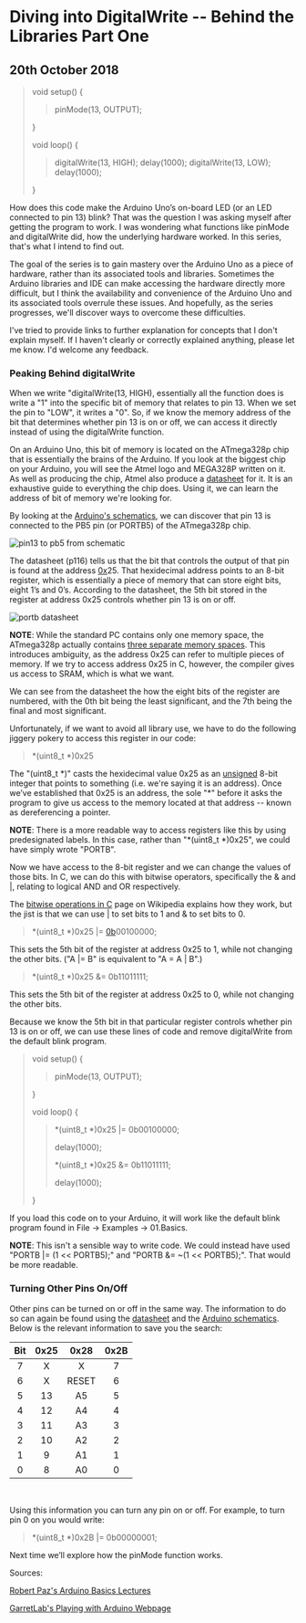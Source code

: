 Diving into DigitalWrite -- Behind the Libraries Part One
=

20th October 2018
-

> void setup() {
> > pinMode(13, OUTPUT);
>
> }
>
> void loop() {
> > digitalWrite(13, HIGH);
> > delay(1000);
> > digitalWrite(13, LOW);
> > delay(1000);
>
> }

How does this code make the Arduino Uno’s on-board LED (or an LED connected to pin 13) blink? That was the question I was asking myself after getting the program to work. I was wondering what functions like pinMode and digitalWrite did, how the underlying hardware worked. In this series, that's what I intend to find out. 

The goal of the series is to gain mastery over the Arduino Uno as a piece of hardware, rather than its associated tools and libraries. Sometimes the Arduino libraries and IDE can make accessing the hardware directly more difficult, but I think the availability and convenience of the Arduino Uno and its associated tools overrule these issues. And hopefully, as the series progresses, we'll discover ways to overcome these difficulties. 

I've tried to provide links to further explanation for concepts that I don't explain myself. If I haven't clearly or correctly explained anything, please let me know. I'd welcome any feedback.

### Peaking Behind digitalWrite

When we write "digitalWrite(13, HIGH), essentially all the function does is write a "1" into the specific bit of memory that relates to pin 13. When we set the pin to "LOW", it writes a "0". So, if we know the memory address of the bit that determines whether pin 13 is on or off, we can access it directly instead of using the digitalWrite function.

On an Arduino Uno, this bit of memory is located on the ATmega328p chip that is essentially the brains of the Arduino. If you look at the biggest chip on your Arduino, you will see the Atmel logo and MEGA328P written on it. As well as producing the chip, Atmel also produce a [datasheet](https://www.microchip.com/wwwproducts/en/ATMEGA328P) for it. It is an exhaustive guide to everything the chip does. Using it, we can learn the address of bit of memory we're looking for.

By looking at the [Arduino's schematics](https://www.arduino.cc/en/uploads/Main/Arduino_Uno_Rev3-schematic.pdf), we can discover that pin 13 is connected to the PB5 pin (or PORTB5) of the ATmega328p chip. 

![pin13 to pb5 from schematic](images/0002-pin13topb5fromschematic450px.png)

The datasheet (p116) tells us that the bit that controls the output of that pin is found at the address [0x](https://en.wikipedia.org/wiki/0x)25. That hexidecimal address points to an 8-bit register, which is essentially a piece of memory that can store eight bits, eight 1’s and 0’s. According to the datasheet, the 5th bit stored in the register at address 0x25 controls whether pin 13 is on or off.

![portb datasheet](images/0002-portbdatasheet450px.png)

__NOTE__: While the standard PC contains only one memory space, the ATmega328p actually contains [three separate memory spaces](http://playground.arduino.cc/Learning/Memory). This introduces ambiguity, as the address 0x25 can refer to multiple pieces of memory. If we try to access address 0x25 in C, however, the compiler gives us access to SRAM, which is what we want.

We can see from the datasheet the how the eight bits of the register are numbered, with the 0th bit being the least significant, and the 7th being the final and most significant.

Unfortunately, if we want to avoid all library use, we have to do the following jiggery pokery to access this register in our code:

> \*(uint8\_t \*)0x25

The "(uint8\_t \*)" casts the hexidecimal value 0x25 as an [unsigned](http://cplus.about.com/od/glossar1/g/unsigneddefn.htm) 8-bit integer that points to something (i.e. we're saying it is an address). Once we’ve established that 0x25 is an address, the sole "\*" before it asks the program to give us access to the memory located at that address -- known as dereferencing a pointer.

__NOTE__: There is a more readable way to access registers like this by using predesignated labels. In this case, rather than "\*(uint8\_t \*)0x25", we could have simply wrote "PORTB". 

Now we have access to the 8-bit register and we can change the values of those bits. In C, we can do this with bitwise operators, specifically the & and |, relating to logical AND and OR respectively.

The [bitwise operations in C](https://en.wikipedia.org/wiki/Bitwise_operations_in_C#Bitwise_AND_.22.26.22) page on Wikipedia explains how they work, but the jist is that we can use | to set bits to 1 and & to set bits to 0.

> \*(uint8\_t \*)0x25 |= [0b](https://en.wikipedia.org/wiki/0b)00100000;

This sets the 5th bit of the register at address 0x25 to 1, while not changing the other bits. ("A |= B" is equivalent to "A = A | B".)

> \*(uint8\_t \*)0x25 &= 0b11011111;

This sets the 5th bit of the register at address 0x25 to 0, while not changing the other bits.

Because we know the 5th bit in that particular register controls whether pin 13 is on or off, we can use these lines of code and remove digitalWrite from the default blink program.

> void setup() {
> > pinMode(13, OUTPUT);
> 
> }
> 
> void loop() {
> > \*(uint8\_t \*)0x25 |= 0b00100000;
> >
> > delay(1000);
> >
> > \*(uint8\_t \*)0x25 &= 0b11011111;
> >
> > delay(1000);
>
> }

If you load this code on to your Arduino, it will work like the default blink program found in File -> Examples -> 01.Basics.

__NOTE__: This isn't a sensible way to write code. We could instead have used "PORTB |= (1 << PORTB5);" and "PORTB &= ~(1 << PORTB5);". That would be more readable.

### Turning Other Pins On/Off

Other pins can be turned on or off in the same way. The information to do so can again be found using the [datasheet](https://www.microchip.com/wwwproducts/en/ATMEGA328P) and the [Arduino schematics](https://www.arduino.cc/en/uploads/Main/Arduino_Uno_Rev3-schematic.pdf). Below is the relevant information to save you the search:

| __Bit__ | __0x25__ | __0x28__ | __0x2B__ |
|:-------:|:--------:|:--------:|:--------:|
| 7       | X        | X        | 7        |
| 6       | X        | RESET    | 6        |
| 5       | 13       | A5       | 5        |
| 4       | 12       | A4       | 4        |
| 3       | 11       | A3       | 3        |
| 2       | 10       | A2       | 2        |
| 1       | 9        | A1       | 1        |
| 0       | 8        | A0       | 0        |

<br>

Using this information you can turn any pin on or off. For example, to turn pin 0 on you would write:

> \*(uint8\_t \*)0x2B |= 0b00000001;

Next time we’ll explore how the pinMode function works.

Sources:

[Robert Paz's Arduino Basics Lectures](https://www.youtube.com/channel/UC7uJBXcRdGlDlKIyr6ZbjBw)

[GarretLab's Playing with Arduino Webpage](http://garretlab.web.fc2.com/en/arduino/inside/index.html)

